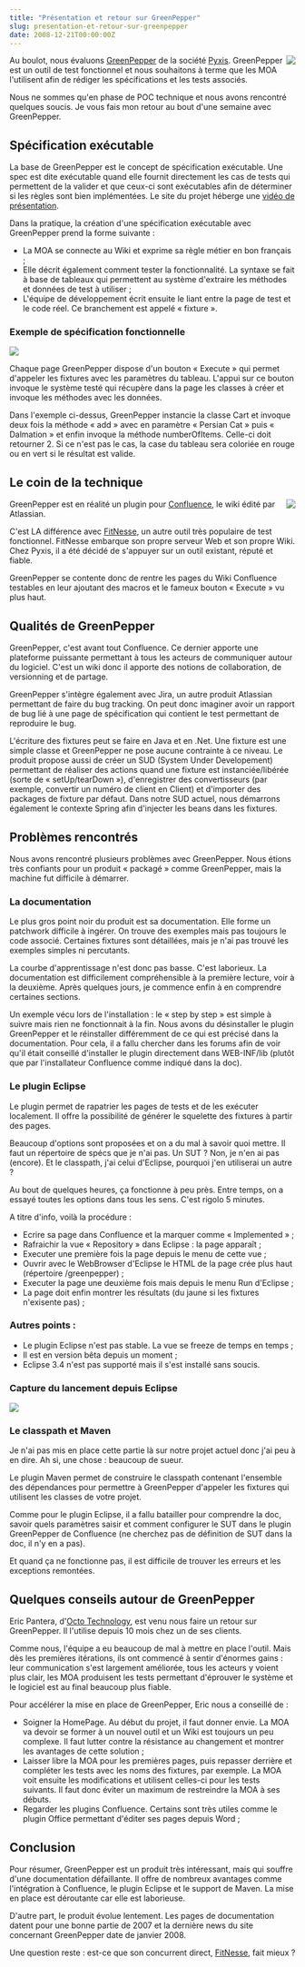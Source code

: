 ```yaml
--- 
title: "Présentation et retour sur GreenPepper"
slug: presentation-et-retour-sur-greenpepper
date: 2008-12-21T00:00:00Z
---
```


<img src="/assets/images/posts/2008/12/greenpepper-logo.png" style="float:right"/>

Au boulot, nous évaluons [GreenPepper](http://www.greenpeppersoftware.com) de la société [Pyxis](http://www.pyxis-tech.com/fr/). GreenPepper est un outil de test fonctionnel et nous souhaitons à terme que les MOA l'utilisent afin de rédiger les spécifications et les tests associés.

Nous ne sommes qu'en phase de POC technique et nous avons rencontré quelques soucis. Je vous fais mon retour au bout d'une semaine avec GreenPepper.

## Spécification exécutable

La base de GreenPepper est le concept de spécification exécutable. Une spec est dite exécutable quand elle fournit directement les cas de tests qui permettent de la valider et que ceux-ci sont exécutables afin de déterminer si les règles sont bien implémentées. Le site du projet héberge une [vidéo de présentation](http://www.greenpeppersoftware.com/greenpepper-whatsin-videos/whatis-es/index.html).

Dans la pratique, la création d'une spécification exécutable avec GreenPepper prend la forme suivante :

* La MOA se connecte au Wiki et exprime sa règle métier en bon français ;
* Elle décrit également comment tester la fonctionnalité. La syntaxe se fait à base de tableaux qui permettent au système d'extraire les méthodes et données de test à utiliser ;
* L'équipe de développement écrit ensuite le liant entre la page de test et le code réel. Ce branchement est appelé « fixture ».

### Exemple de spécification fonctionnelle

![](/assets/images/posts/2008/12/gp-test2.jpg)

Chaque page GreenPepper dispose d'un bouton « Execute » qui permet d'appeler les fixtures avec les paramètres du tableau. L'appui sur ce bouton invoque le système testé qui récupère dans la page les classes à créer et invoque les méthodes avec les données.

Dans l'exemple ci-dessus, GreenPepper instancie la classe Cart et invoque deux fois la méthode « add » avec en paramètre « Persian Cat » puis « Dalmation » et enfin invoque la méthode numberOfItems. Celle-ci doit retourner 2. Si ce n'est pas le cas, la case du tableau sera coloriée en rouge ou en vert si le résultat est valide.

## Le coin de la technique

<img src="/assets/images/posts/2008/12/logo-confluence.gif" style="float:right"/>

GreenPepper est en réalité un plugin pour [Confluence](http://www.atlassian.com/software/confluence/), le wiki édité par Atlassian.

C'est LA différence avec [FitNesse](http://fitnesse.org/), un autre outil très populaire de test fonctionnel. FitNesse embarque son propre serveur Web et son propre Wiki. Chez Pyxis, il a été décidé de s'appuyer sur un outil existant, réputé et fiable.

GreenPepper se contente donc de rentre les pages du Wiki Confluence testables en leur ajoutant des macros et le fameux bouton « Execute » vu plus haut.

## Qualités de GreenPepper

GreenPepper, c'est avant tout Confluence. Ce dernier apporte une plateforme puissante permettant à tous les acteurs de communiquer autour du logiciel. C'est un wiki donc il apporte des notions de collaboration, de versionning et de partage.

GreenPepper s'intègre également avec Jira, un autre produit Atlassian permettant de faire du bug tracking. On peut donc imaginer avoir un rapport de bug lié à une page de spécification qui contient le test permettant de reproduire le bug.

L'écriture des fixtures peut se faire en Java et en .Net. Une fixture est une simple classe et GreenPepper ne pose aucune contrainte à ce niveau. Le produit propose aussi de créer un SUD (System Under Developement) permettant de réaliser des actions quand une fixture est instanciée/libérée (sorte de « setUp/tearDown »), d'enregistrer des convertisseurs (par exemple, convertir un numéro de client en Client) et d'importer des packages de fixture par défaut. Dans notre SUD actuel, nous démarrons également le contexte Spring afin d'injecter les beans dans les fixtures.

## Problèmes rencontrés

Nous avons rencontré plusieurs problèmes avec GreenPepper. Nous étions très confiants pour un produit « packagé » comme GreenPepper, mais la machine fut difficile à démarrer.

### La documentation

Le plus gros point noir du produit est sa documentation. Elle forme un patchwork difficile à ingérer. On trouve des exemples mais pas toujours le code associé. Certaines fixtures sont détaillées, mais je n'ai pas trouvé les exemples simples ni percutants.

La courbe d'apprentissage n'est donc pas basse. C'est laborieux. La documentation est difficilement compréhensible à la première lecture, voir à la deuxième. Après quelques jours, je commence enfin à en comprendre certaines sections.

Un exemple vécu lors de l'installation : le « step by step » est simple à suivre mais rien ne fonctionnait à la fin. Nous avons du désinstaller le plugin GreenPepper et le réinstaller différemment de ce qui est précisé dans la documentation. Pour cela, il a fallu chercher dans les forums afin de voir qu'il était conseillé d'installer le plugin directement dans WEB-INF/lib (plutôt que par l'installateur Confluence comme indiqué dans la doc).

### Le plugin Eclipse

Le plugin permet de rapatrier les pages de tests et de les exécuter localement. Il offre la possibilité de générer le squelette des fixtures à partir des pages.

Beaucoup d'options sont proposées et on a du mal à savoir quoi mettre. Il faut un répertoire de spécs que je n'ai pas. Un SUT ? Non, je n'en ai pas (encore). Et le classpath, j'ai celui d'Eclipse, pourquoi j'en utiliserai un autre ?

Au bout de quelques heures, ça fonctionne à peu près. Entre temps, on a essayé toutes les options dans tous les sens. C'est rigolo 5 minutes.

A titre d'info, voilà la procédure :

* Ecrire sa page dans Confluence et la marquer comme « Implemented » ;
* Rafraichir la vue « Repository » dans Eclipse : la page apparaît ;
* Executer une première fois la page depuis le menu de cette vue ;
* Ouvrir avec le WebBrowser d'Eclipse le HTML de la page crée plus haut (répertoire /greenpepper) ;
* Executer la page une deuxième fois mais depuis le menu Run d'Eclipse ;
* La page doit enfin montrer les résultats (du jaune si les fixtures n'exisente pas) ;

### Autres points :

* Le plugin Eclipse n'est pas stable. La vue se freeze de temps en temps ;
* Il est en version bêta depuis un moment ;
* Eclipse 3.4 n'est pas supporté mais il s'est installé sans soucis.

### Capture du lancement depuis Eclipse

![](/assets/images/posts/2008/12/gp-runeclipse.jpg)

### Le classpath et Maven
Je n'ai pas mis en place cette partie là sur notre projet actuel donc j'ai peu à en dire. Ah si, une chose : beaucoup de sueur.

Le plugin Maven permet de construire le classpath contenant l'ensemble des dépendances pour permettre à GreenPepper d'appeler les fixtures qui utilisent les classes de votre projet.

Comme pour le plugin Eclipse, il a fallu batailler pour comprendre la doc, savoir quels paramètres saisir et comment configurer le SUT dans le plugin GreenPepper de Confluence (ne cherchez pas de définition de SUT dans la doc, il n'y en a pas).

Et quand ça ne fonctionne pas, il est difficile de trouver les erreurs et les exceptions remontées.

## Quelques conseils autour de GreenPepper

Eric Pantera, d'[Octo Technology](http://www.octo.com/), est venu nous faire un retour sur GreenPepper. Il l'utilise depuis 10 mois chez un de ses clients.

Comme nous, l'équipe a eu beaucoup de mal à mettre en place l'outil. Mais dès les premières itérations, ils ont commencé à sentir d'énormes gains : leur communication s'est largement améliorée, tous les acteurs y voient plus clair, les MOA produisent les tests permettant d'éprouver le système et le logiciel est au final beaucoup plus fiable.

Pour accélérer la mise en place de GreenPepper, Eric nous a conseillé de :

* Soigner la HomePage. Au début du projet, il faut donner envie. La MOA va devoir se former à un nouvel outil et un Wiki est toujours un peu complexe. Il faut lutter contre la résistance au changement et montrer les avantages de cette solution ;
* Laisser libre la MOA pour les premières pages, puis repasser derrière et compléter les tests avec les noms des fixtures, par exemple. La MOA voit ensuite les modifications et utilisent celles-ci pour les tests suivants. Il faut donc éviter un maximum de restreindre la MOA à ses débuts.
* Regarder les plugins Confluence. Certains sont très utiles comme le plugin Office permettant d'éditer ses pages depuis Word ;

## Conclusion

Pour résumer, GreenPepper est un produit très intéressant, mais qui souffre d'une documentation défaillante. Il offre de nombreux avantages comme l'intégration à Confluence, le plugin Eclipse et le support de Maven. La mise en place est déroutante car elle est laborieuse.

D'autre part, le produit évolue lentement. Les pages de documentation datent pour une bonne partie de 2007 et la dernière news du site concernant GreenPepper date de janvier 2008.

Une question reste : est-ce que son concurrent direct, [FitNesse](http://fitnesse.org/), fait mieux ?
